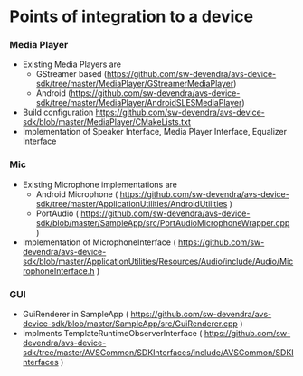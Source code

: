 # Points of integration to a device

### Media Player

- Existing Media Players are
  - GStreamer based (https://github.com/sw-devendra/avs-device-sdk/tree/master/MediaPlayer/GStreamerMediaPlayer)
  - Android (https://github.com/sw-devendra/avs-device-sdk/tree/master/MediaPlayer/AndroidSLESMediaPlayer)
- Build configuration https://github.com/sw-devendra/avs-device-sdk/blob/master/MediaPlayer/CMakeLists.txt 
- Implementation of Speaker Interface, Media Player Interface, Equalizer Interface

### Mic

- Existing Microphone implementations are
  - Android Microphone ( https://github.com/sw-devendra/avs-device-sdk/tree/master/ApplicationUtilities/AndroidUtilities )
  - PortAudio ( https://github.com/sw-devendra/avs-device-sdk/blob/master/SampleApp/src/PortAudioMicrophoneWrapper.cpp )
- Implementation of MicrophoneInterface ( https://github.com/sw-devendra/avs-device-sdk/blob/master/ApplicationUtilities/Resources/Audio/include/Audio/MicrophoneInterface.h ) 

### GUI

- GuiRenderer in SampleApp ( https://github.com/sw-devendra/avs-device-sdk/blob/master/SampleApp/src/GuiRenderer.cpp )
- Implments TemplateRuntimeObserverInterface ( https://github.com/sw-devendra/avs-device-sdk/tree/master/AVSCommon/SDKInterfaces/include/AVSCommon/SDKInterfaces ) 
